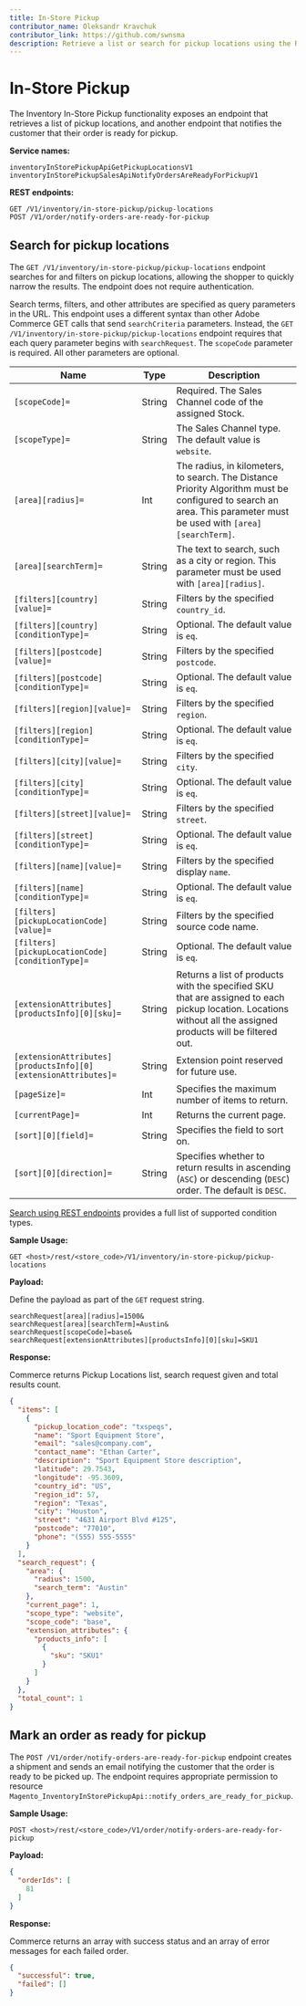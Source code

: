 ```yaml
---
title: In-Store Pickup
contributor_name: Oleksandr Kravchuk
contributor_link: https://github.com/swnsma
description: Retrieve a list or search for pickup locations using the REST API
--- 
```

 
# In-Store Pickup

The Inventory In-Store Pickup functionality exposes an endpoint that retrieves a list of pickup locations, and another endpoint that notifies the customer that their order is ready for pickup.

**Service names:**

```http
inventoryInStorePickupApiGetPickupLocationsV1
inventoryInStorePickupSalesApiNotifyOrdersAreReadyForPickupV1
```

**REST endpoints:**

```http
GET /V1/inventory/in-store-pickup/pickup-locations
POST /V1/order/notify-orders-are-ready-for-pickup
```

## Search for pickup locations

The `GET /V1/inventory/in-store-pickup/pickup-locations` endpoint searches for and filters on pickup locations, allowing the shopper to quickly narrow the results. The endpoint does not require authentication.

Search terms, filters, and other attributes are specified as query parameters in the URL. This endpoint uses a different syntax than other Adobe Commerce GET calls that send `searchCriteria` parameters. Instead, the `GET /V1/inventory/in-store-pickup/pickup-locations` endpoint requires that each query parameter begins with `searchRequest`. The `scopeCode` parameter is required. All other parameters are optional.

Name | Type | Description
--- | --- | ---
`[scopeCode]=` | String | Required. The Sales Channel code of the assigned Stock.
`[scopeType]=` | String | The Sales Channel type. The default value is `website`.
`[area][radius]=` | Int | The radius, in kilometers, to search. The Distance Priority Algorithm must be configured to search an area. This parameter must be used with `[area][searchTerm]`.
`[area][searchTerm]=` | String | The text to search, such as a city or region. This parameter must be used with `[area][radius]`.
`[filters][country][value]=` | String | Filters by the specified `country_id`.
`[filters][country][conditionType]=` | String | Optional. The default value is `eq`.
`[filters][postcode][value]=` | String | Filters by the specified `postcode`.
`[filters][postcode][conditionType]=` | String | Optional. The default value is `eq`.
`[filters][region][value]=` | String | Filters by the specified `region`.
`[filters][region][conditionType]=` | String | Optional. The default value is `eq`.
`[filters][city][value]=` | String | Filters by the specified `city`.
`[filters][city][conditionType]=` | String | Optional. The default value is `eq`.
`[filters][street][value]=` | String | Filters by the specified `street`.
`[filters][street][conditionType]=` | String | Optional. The default value is `eq`.
`[filters][name][value]=` | String | Filters by the specified display `name`.
`[filters][name][conditionType]=` | String | Optional. The default value is `eq`.
`[filters][pickupLocationCode][value]=` | String | Filters by the specified source code name.
`[filters][pickupLocationCode][conditionType]=` | String | Optional. The default value is `eq`.
`[extensionAttributes][productsInfo][0][sku]=` | String | Returns a list of products with the specified SKU that are assigned to each pickup location. Locations without all the assigned products will be filtered out.
`[extensionAttributes][productsInfo][0][extensionAttributes]=` | String | Extension point reserved for future use.
`[pageSize]=` | Int | Specifies the maximum number of items to return.
`[currentPage]=` | Int | Returns the current page.
`[sort][0][field]=` | String | Specifies the field to sort on.
`[sort][0][direction]=` | String | Specifies whether to return results in ascending (`ASC`) or descending (`DESC`) order. The default is `DESC`.

[Search using REST endpoints](/rest/use-rest/performing-searches/) provides a full list of supported condition types.

**Sample Usage:**

`GET <host>/rest/<store_code>/V1/inventory/in-store-pickup/pickup-locations`

**Payload:**

Define the payload as part of the `GET` request string.

```http
searchRequest[area][radius]=1500&
searchRequest[area][searchTerm]=Austin&
searchRequest[scopeCode]=base&
searchRequest[extensionAttributes][productsInfo][0][sku]=SKU1
```

**Response:**

Commerce returns Pickup Locations list, search request given and total results count.

```json
{
  "items": [
    {
      "pickup_location_code": "txspeqs",
      "name": "Sport Equipment Store",
      "email": "sales@company.com",
      "contact_name": "Ethan Carter",
      "description": "Sport Equipment Store description",
      "latitude": 29.7543,
      "longitude": -95.3609,
      "country_id": "US",
      "region_id": 57,
      "region": "Texas",
      "city": "Houston",
      "street": "4631 Airport Blvd #125",
      "postcode": "77010",
      "phone": "(555) 555-5555"
    }
  ],
  "search_request": {
    "area": {
      "radius": 1500,
      "search_term": "Austin"
    },
    "current_page": 1,
    "scope_type": "website",
    "scope_code": "base",
    "extension_attributes": {
      "products_info": [
        {
          "sku": "SKU1"
        }
      ]
    }
  },
  "total_count": 1
}
```

## Mark an order as ready for pickup

The `POST /V1/order/notify-orders-are-ready-for-pickup` endpoint creates a shipment and sends an email notifying the customer that the order is ready to be picked up.
The endpoint requires appropriate permission to resource `Magento_InventoryInStorePickupApi::notify_orders_are_ready_for_pickup`.

**Sample Usage:**

`POST <host>/rest/<store_code>/V1/order/notify-orders-are-ready-for-pickup`

**Payload:**

```json
{
  "orderIds": [
    81
  ]
}
```

**Response:**

Commerce returns an array with success status and an array of error messages for each failed order.

```json
{
  "successful": true,
  "failed": []
}
```
